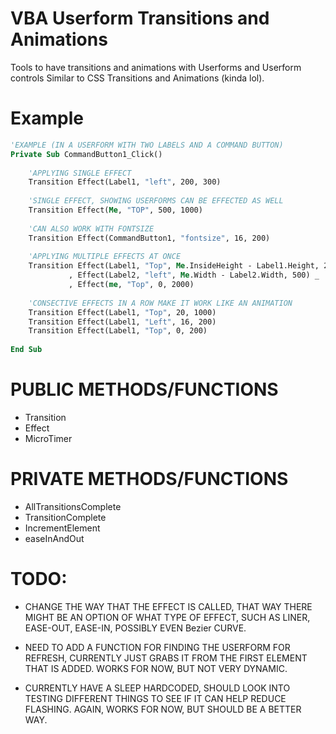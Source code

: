 # VBA Userform Transitions and Animations
Tools to have transitions and animations with Userforms and Userform controls
Similar to CSS Transitions and Animations (kinda lol).

# Example
```vb
'EXAMPLE (IN A USERFORM WITH TWO LABELS AND A COMMAND BUTTON)
Private Sub CommandButton1_Click()
    
    'APPLYING SINGLE EFFECT
    Transition Effect(Label1, "left", 200, 300)
    
    'SINGLE EFFECT, SHOWING USERFORMS CAN BE EFFECTED AS WELL
    Transition Effect(Me, "TOP", 500, 1000)
    
    'CAN ALSO WORK WITH FONTSIZE
    Transition Effect(CommandButton1, "fontsize", 16, 200)
    
    'APPLYING MULTIPLE EFFECTS AT ONCE
    Transition Effect(Label1, "Top", Me.InsideHeight - Label1.Height, 200) _
             , Effect(Label2, "left", Me.Width - Label2.Width, 500) _
             , Effect(me, "Top", 0, 2000)
             
    'CONSECTIVE EFFECTS IN A ROW MAKE IT WORK LIKE AN ANIMATION
    Transition Effect(Label1, "Top", 20, 1000)
    Transition Effect(Label1, "Left", 16, 200)
    Transition Effect(Label1, "Top", 0, 200)
   
End Sub
```

# PUBLIC METHODS/FUNCTIONS
- Transition
- Effect
- MicroTimer

# PRIVATE METHODS/FUNCTIONS
- AllTransitionsComplete
- TransitionComplete
- IncrementElement
- easeInAndOut

# TODO:
- CHANGE THE WAY THAT THE EFFECT IS CALLED, THAT WAY THERE MIGHT BE AN OPTION OF WHAT TYPE
OF EFFECT, SUCH AS LINER, EASE-OUT, EASE-IN, POSSIBLY EVEN Bezier CURVE.

- NEED TO ADD A FUNCTION FOR FINDING THE USERFORM FOR REFRESH, CURRENTLY JUST GRABS IT FROM
THE FIRST ELEMENT THAT IS ADDED. WORKS FOR NOW, BUT NOT VERY DYNAMIC.

- CURRENTLY HAVE A SLEEP HARDCODED, SHOULD LOOK INTO TESTING DIFFERENT THINGS TO SEE IF IT
CAN HELP REDUCE FLASHING. AGAIN, WORKS FOR NOW, BUT SHOULD BE A BETTER WAY.

